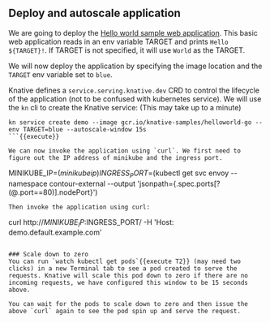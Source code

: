 ## Deploy and autoscale application

We are going to deploy the [Hello world sample web application](https://github.com/knative/docs/tree/main/code-samples/serving/hello-world/helloworld-go). This basic web application reads in an env variable TARGET and prints `Hello ${TARGET}!`. If TARGET is not specified, it will use `World` as the TARGET.

We will now deploy the application by specifying the image location and the `TARGET` env variable set to `blue`.

Knative defines a `service.serving.knative.dev` CRD to control the lifecycle of the application (not to be confused with kubernetes service). We will use the `kn` cli to create the Knative service: (This may take up to a minute)

```
kn service create demo --image gcr.io/knative-samples/helloworld-go --env TARGET=blue --autoscale-window 15s
```{{execute}}

We can now invoke the application using `curl`. We first need to figure out the IP address of minikube and the ingress port.
```
MINIKUBE_IP=$(minikube ip)
INGRESS_PORT=$(kubectl get svc envoy --namespace contour-external --output 'jsonpath={.spec.ports[?(@.port==80)].nodePort}')
```{{execute}}
Then invoke the application using curl:
```
curl http://$MINIKUBE_IP:$INGRESS_PORT/ -H 'Host: demo.default.example.com'
```{{execute T1}}

### Scale down to zero
You can run `watch kubectl get pods`{{execute T2}} (may need two clicks) in a new Terminal tab to see a pod created to serve the requests. Knative will scale this pod down to zero if there are no incoming requests, we have configured this window to be 15 seconds above.

You can wait for the pods to scale down to zero and then issue the above `curl` again to see the pod spin up and serve the request.
